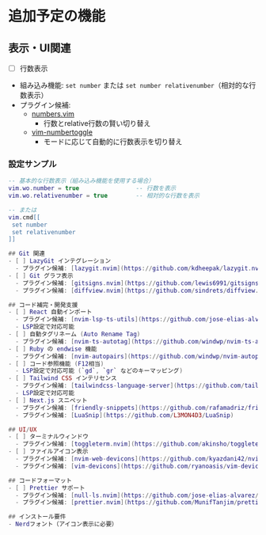 # 追加予定の機能

## 表示・UI関連
- [ ] 行数表示
 - 組み込み機能: `set number` または `set number relativenumber`（相対的な行数表示）
 - プラグイン候補:
   - [numbers.vim](https://github.com/myusuf3/numbers.vim)
     - 行数とrelative行数の賢い切り替え
   - [vim-numbertoggle](https://github.com/jeffkreeftmeijer/vim-numbertoggle)
     - モードに応じて自動的に行数表示を切り替え

### 設定サンプル
```lua
-- 基本的な行数表示（組み込み機能を使用する場合）
vim.wo.number = true                -- 行数を表示
vim.wo.relativenumber = true        -- 相対的な行数を表示

-- または
vim.cmd[[
 set number               
 set relativenumber       
]]

## Git 関連
- [ ] LazyGit インテグレーション
  - プラグイン候補: [lazygit.nvim](https://github.com/kdheepak/lazygit.nvim)
- [ ] Git グラフ表示
  - プラグイン候補: [gitsigns.nvim](https://github.com/lewis6991/gitsigns.nvim)
  - プラグイン候補: [diffview.nvim](https://github.com/sindrets/diffview.nvim)

## コード補完・開発支援
- [ ] React 自動インポート
  - プラグイン候補: [nvim-lsp-ts-utils](https://github.com/jose-elias-alvarez/nvim-lsp-ts-utils)
  - LSP設定で対応可能
- [ ] 自動タグリネーム (Auto Rename Tag)
  - プラグイン候補: [nvim-ts-autotag](https://github.com/windwp/nvim-ts-autotag)
- [ ] Ruby の endwise 機能
  - プラグイン候補: [nvim-autopairs](https://github.com/windwp/nvim-autopairs)
- [ ] コード参照機能 (F12相当)
  - LSP設定で対応可能 (`gd`, `gr` などのキーマッピング)
- [ ] Tailwind CSS インテリセンス
  - プラグイン候補: [tailwindcss-language-server](https://github.com/tailwindlabs/tailwindcss-intellisense)
  - LSP設定で対応可能
- [ ] Next.js スニペット
  - プラグイン候補: [friendly-snippets](https://github.com/rafamadriz/friendly-snippets)
  - プラグイン候補: [LuaSnip](https://github.com/L3MON4D3/LuaSnip)

## UI/UX
- [ ] ターミナルウィンドウ
  - プラグイン候補: [toggleterm.nvim](https://github.com/akinsho/toggleterm.nvim)
- [ ] ファイルアイコン表示
  - プラグイン候補: [nvim-web-devicons](https://github.com/kyazdani42/nvim-web-devicons)
  - プラグイン候補: [vim-devicons](https://github.com/ryanoasis/vim-devicons)

## コードフォーマット
- [ ] Prettier サポート
  - プラグイン候補: [null-ls.nvim](https://github.com/jose-elias-alvarez/null-ls.nvim)
  - プラグイン候補: [prettier.nvim](https://github.com/MunifTanjim/prettier.nvim)

## インストール要件
- Nerdフォント（アイコン表示に必要）
